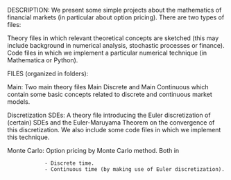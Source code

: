 DESCRIPTION: 
We present some simple projects about the mathematics of financial markets (in particular about option pricing). There are two types of files:

  Theory files in which relevant theoretical concepts are sketched (this may include background in numerical analysis, stochastic processes or finance).
  Code files in which we implement a particular numerical technique (in Mathematica or Python).



FILES (organized in folders): 

   Main: Two main theory files Main Discrete and Main Continuous which contain some basic concepts related to discrete and continuous market models.
    
  Discretization SDEs: A theory file introducing the Euler discretization of (certain) SDEs and the Euler-Maruyama Theorem on the convergence of this discretization. We also include some code files in which we implement this technique.

  Monte Carlo: Option pricing by Monte Carlo method. Both in 
  
                - Discrete time.
                - Continuous time (by making use of Euler discretization).

